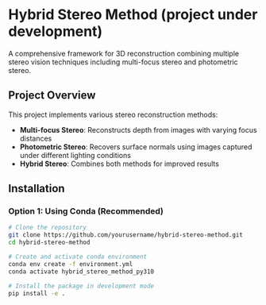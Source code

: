 # Hybrid Stereo Method (project under development)

A comprehensive framework for 3D reconstruction combining multiple stereo vision techniques including multi-focus stereo and photometric stereo.

## Project Overview

This project implements various stereo reconstruction methods:
- **Multi-focus Stereo**: Reconstructs depth from images with varying focus distances
- **Photometric Stereo**: Recovers surface normals using images captured under different lighting conditions
- **Hybrid Stereo**: Combines both methods for improved results

## Installation

### Option 1: Using Conda (Recommended)

```bash
# Clone the repository
git clone https://github.com/yourusername/hybrid-stereo-method.git
cd hybrid-stereo-method

# Create and activate conda environment
conda env create -f environment.yml
conda activate hybrid_stereo_method_py310

# Install the package in development mode
pip install -e .